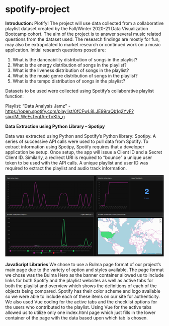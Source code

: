 # spotify-project

**Introduction:** 
Plotify!  The project will use data collected from a collaborative playlist dataset created by the Fall/Winter 2020-21 Data Visualization Bootcamp cohort.  The aim of the project is to answer several music related questions from the dataset used.  The research findings are mostly for fun, may also be extrapolated to market research or continued work on a music application.  Initial research questions posed are:  

1.	What is the danceability distribution of songs in the playlist? 
2.	What is the energy distribution of songs in the playlist? 
3.	What is the liveness distribution of songs in the playlist?
4.	What is the music genre distribution of songs in the playlist?
5.	What is the tempo distribution of songs in the playlist?  

Datasets to be used were collected using Spotify’s collaborative playlist function:

Playlist: “Data Analysis Jamz" - https://open.spotify.com/playlist/0fCFwL8LJE99raQb1g2YvF?si=riMLWeEsTeqfAreToKI5_g

**Data Extraction using Python Library – Spotipy**

Data was extracted using Python and Spotify’s Python library: Spotipy.  A series of successive API calls were used to pull data from Spotify.  To extract information using Spotipy, Spotify requires that a developer application be setup.  Once setup, the app will issue a Client ID and a Secret Client ID.  Similarly, a redirect URI is required to “bounce” a unique user token to be used with the API calls.  A unique playlist and user ID was required to extract the playlist and audio track information.  

![image](https://github.com/paulywog13/spotify-project/blob/main/1.png)

**JavaScript Libraries**
We chose to use a Bulma page format of our project’s main page due to the variety 
of option and styles available. The page format we chose was the Bulma Hero as 
the banner container allowed us to include links for both Spotify and the playlist 
websites as well as active tabs for both the playlist and overview which shows the 
definitions of each of the objects being compared. Spotify has their color scheme 
and logo available so we were able to include each of these items on our site for 
authenticity.
We also used Vue coding for the active tabs and the checklist options for the users 
who contributed to the playlist. Using Vue for the active tabs allowed us to utilize 
only one index.html page which just fills in the lower container of the page with the 
data based upon which tab is chosen.
